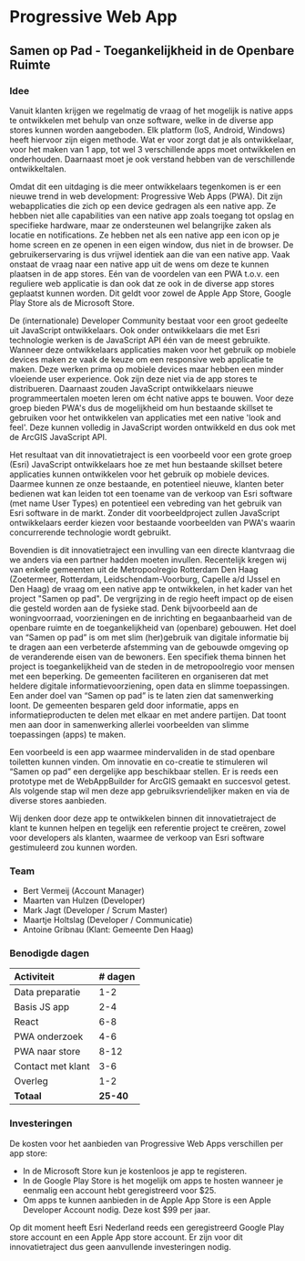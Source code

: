 # Progressive Web App
## Samen op Pad - Toegankelijkheid in de Openbare Ruimte
### Idee
Vanuit klanten krijgen we regelmatig de vraag of het mogelijk is native apps te ontwikkelen met behulp van onze software, welke in de diverse app stores kunnen worden aangeboden. 
Elk platform (IoS, Android, Windows) heeft hiervoor zijn eigen methode. 
Wat er voor zorgt dat je als ontwikkelaar, voor het maken van 1 app, tot wel 3 verschillende apps moet ontwikkelen en onderhouden. 
Daarnaast moet je ook verstand hebben van de verschillende ontwikkeltalen.

Omdat dit een uitdaging is die meer ontwikkelaars tegenkomen is er een nieuwe trend in web development: Progressive Web Apps (PWA). Dit zijn webapplicaties die zich op een device gedragen als een native app.
Ze hebben niet alle capabilities van een native app zoals toegang tot opslag en specifieke hardware, maar ze ondersteunen wel belangrijke zaken als locatie en notifications. 
Ze hebben net als een native app een icon op je home screen en ze openen in een eigen window, dus niet in de browser.
De gebruikerservaring is dus vrijwel identiek aan die van een native app. Vaak onstaat de vraag naar een native app uit de wens om deze te kunnen plaatsen in de app stores. 
Eén van de voordelen van een PWA t.o.v. een reguliere web applicatie is dan ook dat ze ook in de diverse app stores geplaatst kunnen worden. Dit geldt voor zowel de Apple App Store, Google Play Store als de Microsoft Store.

De (internationale) Developer Community bestaat voor een groot gedeelte uit JavaScript ontwikkelaars. Ook onder ontwikkelaars die met Esri technologie werken is de JavaScript API één van de meest gebruikte.
Wanneer deze ontwikkelaars applicaties maken voor het gebruik op mobiele devices maken ze vaak de keuze om een responsive web applicatie te maken. Deze werken prima op mobiele devices maar hebben een minder vloeiende user experience.
Ook zijn deze niet via de app stores te distribueren. Daarnaast zouden JavaScript ontwikkelaars nieuwe programmeertalen moeten leren om écht native apps te bouwen.
Voor deze groep bieden PWA's dus de mogelijkheid om hun bestaande skillset te gebruiken voor het ontwikkelen van applicaties met een native 'look and feel'.
Deze kunnen volledig in JavaScript worden ontwikkeld en dus ook met de ArcGIS JavaScript API.

Het resultaat van dit innovatietraject is een voorbeeld voor een grote groep (Esri) JavaScript ontwikkelaars hoe ze met hun bestaande skillset betere applicaties kunnen ontwikkelen voor het gebruik op mobiele devices. 
Daarmee kunnen ze onze bestaande, en potentieel nieuwe, klanten beter bedienen wat kan leiden tot een toename van de verkoop van Esri software (met name User Types) en potentieel een vebreding van het gebruik van Esri software in de markt.
Zonder dit voorbeeldproject zullen JavaScript ontwikkelaars eerder kiezen voor bestaande voorbeelden van PWA's waarin concurrerende technologie wordt gebruikt.

Bovendien is dit innovatietraject een invulling van een directe klantvraag die we anders via een partner hadden moeten invullen.
Recentelijk kregen wij van enkele gemeenten uit de  Metropoolregio Rotterdam Den Haag (Zoetermeer, Rotterdam, Leidschendam-Voorburg, Capelle a/d IJssel en Den Haag) de vraag om een native app te ontwikkelen, in het kader van het project "Samen op pad". De vergrijzing in de regio heeft impact op de eisen die gesteld worden aan de fysieke stad. Denk bijvoorbeeld aan de woningvoorraad, voorzieningen en de inrichting en begaanbaarheid van de openbare ruimte en de toegankelijkheid van (openbare) gebouwen. Het doel van “Samen op pad” is om met slim (her)gebruik van digitale informatie bij te dragen aan een verbeterde afstemming van de gebouwde omgeving op de veranderende eisen van de bewoners. Een specifiek thema binnen het project is toegankelijkheid van de steden in de metropoolregio voor mensen met een beperking. De gemeenten faciliteren en organiseren dat met heldere digitale informatievoorziening, open data en slimme toepassingen. Een ander doel van “Samen op pad” is te laten zien dat samenwerking loont. De gemeenten besparen geld door informatie, apps en informatieproducten te delen met elkaar en met andere partijen. Dat toont men aan door in samenwerking allerlei voorbeelden van slimme toepassingen (apps) te maken. 

Een voorbeeld is een app waarmee mindervaliden in de stad openbare toiletten kunnen vinden. Om innovatie en co-creatie te stimuleren wil “Samen op pad” een dergelijke app beschikbaar stellen. Er is reeds een prototype met de WebAppBuilder for ArcGIS gemaakt en succesvol getest. Als volgende stap wil men deze app gebruiksvriendelijker maken en via de diverse stores aanbieden. 

Wij denken door deze app te ontwikkelen binnen dit innovatietraject de klant te kunnen helpen en tegelijk een referentie project te creëren, zowel voor developers als klanten, waarmee de verkoop van Esri software gestimuleerd zou kunnen worden.

### Team
- Bert Vermeij (Account Manager)
- Maarten van Hulzen (Developer)
- Mark Jagt (Developer / Scrum Master)
- Maartje Holtslag (Developer / Communicatie)
- Antoine Gribnau (Klant: Gemeente Den Haag)

### Benodigde dagen
| Activiteit | # dagen |
| :--- | :--- |
| Data preparatie | 1-2 |
| Basis JS app | 2-4 |
| React | 6-8 |
| PWA onderzoek | 4-6 |
| PWA naar store | 8-12 |
| Contact met klant | 3-6 |
| Overleg | 1-2 |
| **Totaal** | **25-40** | 

### Investeringen
De kosten voor het aanbieden van Progressive Web Apps verschillen per app store:
- In de Microsoft Store kun je kostenloos je app te registeren. 
- In de Google Play Store is het mogelijk om apps te hosten wanneer je eenmalig een account hebt geregistreerd voor $25.
- Om apps te kunnen aanbieden in de Apple App Store is een Apple Developer Account nodig. Deze kost $99 per jaar.

Op dit moment heeft Esri Nederland reeds een geregistreerd Google Play store account en een Apple App store account.
Er zijn voor dit innovatietraject dus geen aanvullende investeringen nodig.
